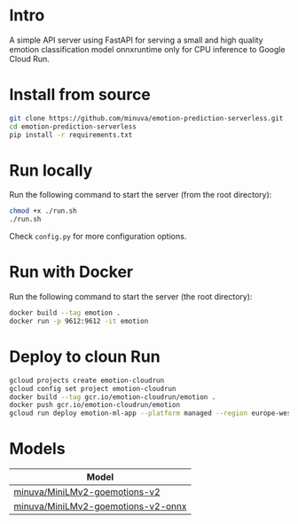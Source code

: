 # Intro

A simple API server using FastAPI for serving a small and high quality emotion classification model onnxruntime only for CPU inference to Google Cloud Run.

# Install from source
```bash
git clone https://github.com/minuva/emotion-prediction-serverless.git
cd emotion-prediction-serverless
pip install -r requirements.txt
```


# Run locally

Run the following command to start the server (from the root directory):

```bash
chmod +x ./run.sh
./run.sh
```

Check `config.py` for more configuration options.


# Run with Docker

Run the following command to start the server (the root directory):

```bash
docker build --tag emotion .
docker run -p 9612:9612 -it emotion
```

# Deploy to cloun Run

```bash
gcloud projects create emotion-cloudrun
gcloud config set project emotion-cloudrun
docker build --tag gcr.io/emotion-cloudrun/emotion .
docker push gcr.io/emotion-cloudrun/emotion
gcloud run deploy emotion-ml-app --platform managed --region europe-west3 --image gcr.io/emotion-cloudrun/emotion --service-account yourservice-account --allow-unauthenticated
```

# Models

| Model | 
| --- |
| [minuva/MiniLMv2-goemotions-v2](https://huggingface.co/minuva/MiniLMv2-goemotions-v2)
| [minuva/MiniLMv2-goemotions-v2-onnx](https://huggingface.co/minuva/MiniLMv2-goemotions-v2-onnx)